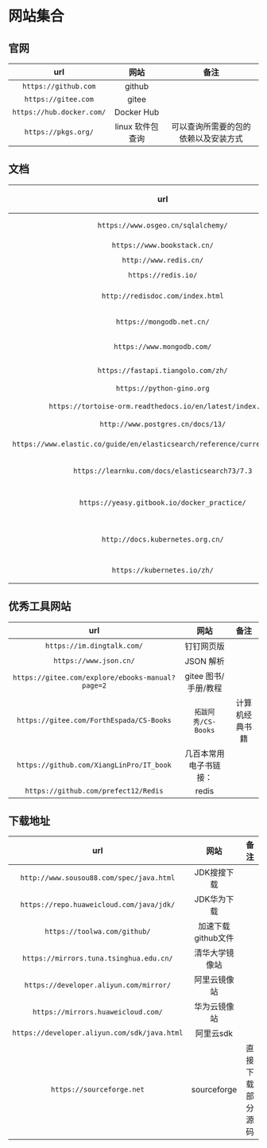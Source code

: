 # 网站集合

## 官网

| url | 网站 | 备注 |
| :-: | :-: | :-: |
| `https://github.com` | github |  |
| `https://gitee.com` | gitee |  |
| `https://hub.docker.com/` | Docker Hub |  |
| `https://pkgs.org/` | linux 软件包查询 | 可以查询所需要的包的依赖以及安装方式 |

## 文档

| url | 网站 | 备注 |
| :-: | :-: | :-: |
| `https://www.osgeo.cn/sqlalchemy/` | sqlalchemy 文档 |  |
| `https://www.bookstack.cn/` | 书栈网 |  |
| `http://www.redis.cn/` | Redis 中文 |  |
| `https://redis.io/` | Redis 英文 |  |
| `http://redisdoc.com/index.html` | Redis命令使用文档 |  |
| `https://mongodb.net.cn/` | MongoDB中文网 |  |
| `https://www.mongodb.com/` | MongoDB官网 |  |
| `https://fastapi.tiangolo.com/zh/` | fastapi docs |  |
| `https://python-gino.org` | gino |  |
| `https://tortoise-orm.readthedocs.io/en/latest/index.html` | tortoise-orm |
| `http://www.postgres.cn/docs/13/` | pgsql |  |
| `https://www.elastic.co/guide/en/elasticsearch/reference/current/index.html` | ES 7.12 文档 |
| `https://learnku.com/docs/elasticsearch73/7.3` | ES 中文7.3文档 |
| `https://yeasy.gitbook.io/docker_practice/` | Docker -- 从入门到实践 |
| `http://docs.kubernetes.org.cn/` | Kubernetes 中文社区中文文档 |
| `https://kubernetes.io/zh/` | Kubernets 官网 |

## 优秀工具网站

| url | 网站 | 备注 |
| :-: | :-: | :-: |
| `https://im.dingtalk.com/` | 钉钉网页版 |  |
| `https://www.json.cn/` | JSON 解析 | |
| `https://gitee.com/explore/ebooks-manual?page=2` | gitee 图书/手册/教程 |  |
| `https://gitee.com/ForthEspada/CS-Books` | `拓跋阿秀/CS-Books` | 计算机经典书籍 |
| `https://github.com/XiangLinPro/IT_book` | 几百本常用电子书链接： |  |
| `https://github.com/prefect12/Redis` | redis |  |

## 下载地址

| url | 网站 | 备注 |
| :-: | :-: | :-: |
| `http://www.sousou88.com/spec/java.html` | JDK搜搜下载 |  |
| `https://repo.huaweicloud.com/java/jdk/` | JDK华为下载 |  |
| `https://toolwa.com/github/` | 加速下载github文件 |
| `https://mirrors.tuna.tsinghua.edu.cn/` | 清华大学镜像站 |  |
| `https://developer.aliyun.com/mirror/` | 阿里云镜像站 |  |
| `https://mirrors.huaweicloud.com/` | 华为云镜像站 |  |
| `https://developer.aliyun.com/sdk/java.html` | 阿里云sdk |  |
| `https://sourceforge.net` | sourceforge | 直接下载部分源码 |
